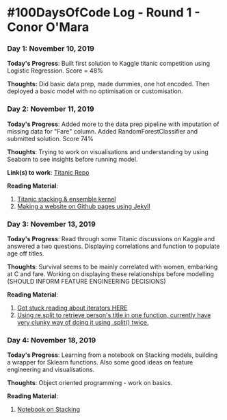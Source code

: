 # #100DaysOfCode Log - Round 1 - Conor O'Mara

### Day 1: November 10, 2019


**Today's Progress**: Built first solution to Kaggle titanic competition using Logistic Regression. Score = 48%

**Thoughts:** Did basic data prep, made dummies, one hot encoded. Then deployed a basic model with no optimisation or customisation.


### Day 2: November 11, 2019


**Today's Progress**: Added more to the data prep pipeline with imputation of missing data for "Fare" column. Added RandomForestClassifier and submitted solution. Score 74%

**Thoughts**: Trying to work on visualisations and understanding by using Seaborn to see insights before running model.

**Link(s) to work**: [Titanic Repo](https://github.com/comaraDOTcom/kaggle-titanic)

**Reading Material**:
1.  [Titanic stacking & ensemble kernel](https://www.kaggle.com/nicapotato/titanic-voting-pipeline-stack-and-guide)
2.  [Making a website on Github pages using Jekyll](https://pages.github.com/)

### Day 3: November 13, 2019


**Today's Progress**: Read through some Titanic discussions on Kaggle and answered a two questions. Displaying correlations and function to populate age off titles.

**Thoughts**: Survival seems to be mainly correlated with women, embarking at C and fare. Working on displaying these relationships before modelling (SHOULD INFORM FEATURE ENGINEERING DECISIONS)

**Reading Material**:
1.  [Got stuck reading about iterators HERE](https://docs.python.org/3/library/itertools.html?)
2.  [Using re.split to retrieve person's title in one function, currently have very clunky way of doing it using .split() twice.](https://docs.python.org/2/library/re.html)

### Day 4: November 18, 2019


**Today's Progress**: Learning from a notebook on Stacking models, building a wrapper for Sklearn functions. Also some good ideas on feature engineering and visualisations.

**Thoughts**: Object oriented programming - work on basics.

**Reading Material**:
1.  [Notebook on Stacking](https://www.kaggle.com/arthurtok/introduction-to-ensembling-stacking-in-python)